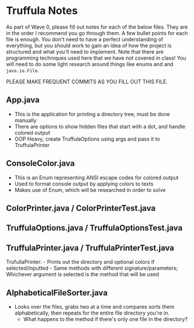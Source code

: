 # Truffula Notes
As part of Wave 0, please fill out notes for each of the below files. They are in the order I recommend you go through them. A few bullet points for each file is enough. You don't need to have a perfect understanding of everything, but you should work to gain an idea of how the project is structured and what you'll need to implement. Note that there are programming techniques used here that we have not covered in class! You will need to do some light research around things like enums and and `java.io.File`.

PLEASE MAKE FREQUENT COMMITS AS YOU FILL OUT THIS FILE.

## App.java
- This is the application for printing a directory tree, must be done manually
- There are options to show hidden files that start with a dot, and handle colored output
- OOP Heavy, create TruffulaOptions using args and pass it to TruffulaPrinter

## ConsoleColor.java
- This is an Enum representing ANSI escape codes for colored output
- Used to format console output by applying colors to texts
- Makes use of Enum, which will be researched in order to solve

## ColorPrinter.java / ColorPrinterTest.java

## TruffulaOptions.java / TruffulaOptionsTest.java

## TruffulaPrinter.java / TruffulaPrinterTest.java
TrufullaPrinter:
    - Prints out the directory and optional colors if selected/inputted
    - Same methods with different signature/parameters; Whichever argument is selected is the method that will be used

## AlphabeticalFileSorter.java
- Looks over the files, grabs two at a time and compares sorts them alphabetically, then repeats for the entire file directory you're in. 
    - What happens to the method if there's only one file in the directory?
